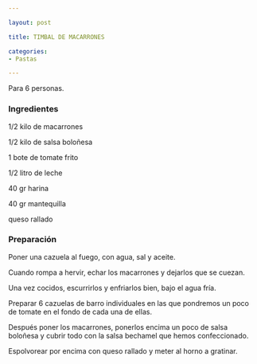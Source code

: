 ```yaml
---

layout: post

title: TIMBAL DE MACARRONES

categories:
- Pastas

---
```


Para 6 personas.

<h3>Ingredientes</h3>

1/2 kilo de macarrones

1/2 kilo de salsa boloñesa

1 bote de tomate frito

1/2 litro de leche

40 gr harina

40 gr mantequilla

queso rallado

<h3>Preparación</h3>

Poner una cazuela al fuego, con agua, sal y aceite.

Cuando rompa a hervir, echar los macarrones y dejarlos que se cuezan.

Una vez cocidos, escurrirlos y enfriarlos bien, bajo el agua fría.

Preparar 6 cazuelas de barro individuales en las que pondremos un poco de tomate en el fondo de cada una de ellas.

Después poner los macarrones, ponerlos encima un poco de salsa boloñesa y cubrir todo con la salsa bechamel que hemos confeccionado.

Espolvorear por encima con queso rallado y meter al horno a gratinar.